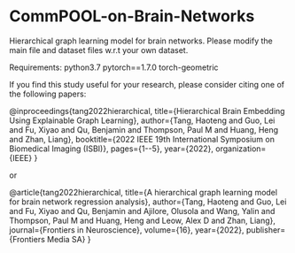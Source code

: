 # CommPOOL-on-Brain-Networks
Hierarchical graph learning model for brain networks. Please modify the main file and dataset files w.r.t your own dataset. 



Requirements:
python3.7
pytorch==1.7.0
torch-geometric


If you find this study useful for your research, please consider citing one of the following papers:

@inproceedings{tang2022hierarchical,
  title={Hierarchical Brain Embedding Using Explainable Graph Learning},
  author={Tang, Haoteng and Guo, Lei and Fu, Xiyao and Qu, Benjamin and Thompson, Paul M and Huang, Heng and Zhan, Liang},
  booktitle={2022 IEEE 19th International Symposium on Biomedical Imaging (ISBI)},
  pages={1--5},
  year={2022},
  organization={IEEE}
}

or

@article{tang2022hierarchical,
  title={A hierarchical graph learning model for brain network regression analysis},
  author={Tang, Haoteng and Guo, Lei and Fu, Xiyao and Qu, Benjamin and Ajilore, Olusola and Wang, Yalin and Thompson, Paul M and Huang, Heng and Leow, Alex D and Zhan, Liang},
  journal={Frontiers in Neuroscience},
  volume={16},
  year={2022},
  publisher={Frontiers Media SA}
}
